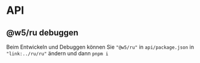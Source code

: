 # API

## @w5/ru debuggen

Beim Entwickeln und Debuggen können Sie `"@w5/ru"` in `api/package.json` in `"link:../ru/ru"` ändern und dann `pnpm i`
